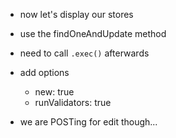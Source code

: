 - now let's display our stores

- use the findOneAndUpdate method
- need to call `.exec()` afterwards

- add options
  - new: true
  - runValidators: true

- we are POSTing for edit though...

